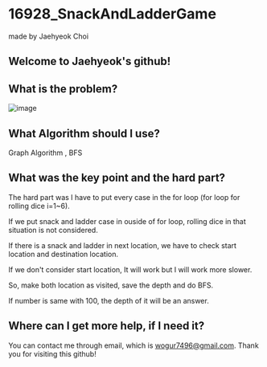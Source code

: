 # 16928_SnackAndLadderGame

made by Jaehyeok Choi

## Welcome to Jaehyeok's github!

## What is the problem?

![image](https://github.com/Choi-JaeHyeok-21500749/16928_SnackAndLadderGame/blob/main/16928_pro.PNG)

## What Algorithm should I use?

Graph Algorithm , BFS

## What was the key point and the hard part?

The hard part was I have to put every case in the for loop (for loop for rolling dice i=1~6).

If we put snack and ladder case in ouside of for loop, rolling dice in that situation is not considered.

If there is a snack and ladder in next location, we have to check start location and destination location.

If we don't consider start location, It will work but I will work more slower.

So, make both location as visited, save the depth and do BFS.

If number is same with 100, the depth of it will be an answer.

## Where can I get more help, if I need it?

You can contact me through email, which is wogur7496@gmail.com.
Thank you for visiting this github!
